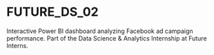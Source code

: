 # FUTURE_DS_02
Interactive Power BI dashboard analyzing Facebook ad campaign performance. Part of the Data Science &amp; Analytics Internship at Future Interns.
